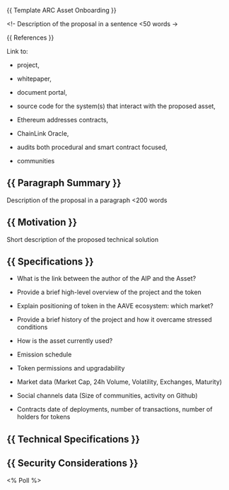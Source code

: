 {{ Template ARC Asset Onboarding }}

<Sentence Rational>

<!- Description of the proposal in a sentence <50 words ->

{{ References }}

Link to:

- project,

- whitepaper,

- document portal,

- source code for the system(s) that interact with the proposed asset,

- Ethereum addresses contracts,

- ChainLink Oracle,

- audits both procedural and smart contract focused,

- communities

## {{ Paragraph Summary }}

Description of the proposal in a paragraph <200 words

## {{ Motivation }}

Short description of the proposed technical solution

## {{ Specifications }}

- What is the link between the author of the AIP and the Asset?

- Provide a brief high-level overview of the project and the token

- Explain positioning of token in the AAVE ecosystem: which market?

- Provide a brief history of the project and how it overcame stressed conditions

- How is the asset currently used?

- Emission schedule

- Token permissions and upgradability

- Market data (Market Cap, 24h Volume, Volatility, Exchanges, Maturity)

- Social channels data (Size of communities, activity on Github)

- Contracts date of deployments, number of transactions, number of holders for tokens

## {{ Technical Specifications }}

## {{ Security Considerations }}

<% Poll %>
